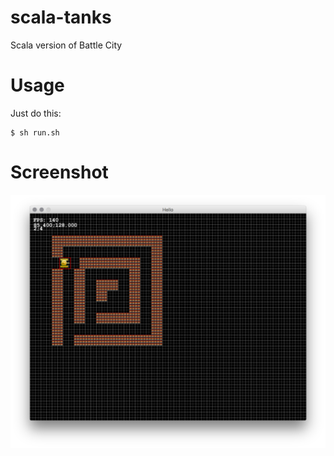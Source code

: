 # scala-tanks
Scala version of Battle City

# Usage
Just do this:
```
$ sh run.sh
```

# Screenshot
![Screenshot](https://raw.githubusercontent.com/msavelyev/scala-tanks/master/doc/screenshot.png)
